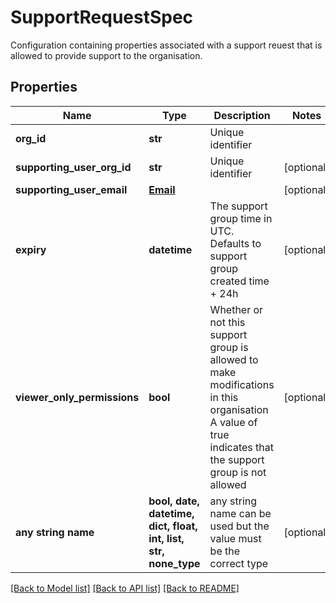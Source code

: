 # SupportRequestSpec

Configuration containing properties associated with a support reuest that is allowed to provide support to the organisation. 

## Properties
Name | Type | Description | Notes
------------ | ------------- | ------------- | -------------
**org_id** | **str** | Unique identifier | 
**supporting_user_org_id** | **str** | Unique identifier | [optional] 
**supporting_user_email** | [**Email**](Email.md) |  | [optional] 
**expiry** | **datetime** | The support group time in UTC. Defaults to support group created time + 24h | [optional] 
**viewer_only_permissions** | **bool** | Whether or not this support group is allowed to make modifications in this organisation A value of true indicates that the support group is not allowed  | [optional] 
**any string name** | **bool, date, datetime, dict, float, int, list, str, none_type** | any string name can be used but the value must be the correct type | [optional]

[[Back to Model list]](../README.md#documentation-for-models) [[Back to API list]](../README.md#documentation-for-api-endpoints) [[Back to README]](../README.md)



